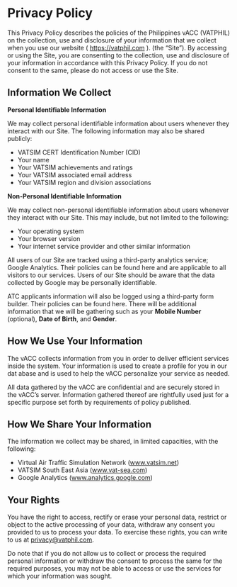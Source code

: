 # Privacy Policy
This Privacy Policy describes the policies of the Philippines vACC (VATPHIL) on the collection, use and disclosure of your information that we collect when you use our website ( https://vatphil.com ). (the “Site”). By accessing or using the Site, you are consenting to the collection, use and disclosure of your information in accordance with this Privacy Policy. If you do not consent to the same, please do not access or use the Site.


## Information We Collect

**Personal Identifiable Information**

We may collect personal identifiable information about users whenever they interact with our Site. The following information may also be shared publicly:

- VATSIM CERT Identification Number (CID)
- Your name
- Your VATSIM achievements and ratings
- Your VATSIM associated email address
- Your VATSIM region and division associations

**Non-Personal Identifiable Information**

We may collect non-personal identifiable information about users whenever they interact with our Site. This may include, but not limited to the following:

- Your operating system
- Your browser version
- Your internet service provider and other similar information

All users of our Site are tracked using a third-party analytics service; Google Analytics. Their policies can be found here and are applicable to all visitors to our services. Users of our Site should be aware that the data collected by Google may be personally identifiable.

ATC applicants information will also be logged using a third-party form builder. Their policies can be found here. There will be additional information that we will be gathering such as your **Mobile Number** (optional), **Date of Birth**, and **Gender**.

## How We Use Your Information
The vACC collects information from you in order to deliver efficient services inside the system. Your information is used to create a profile for you in our dat abase and is used to help the vACC personalize your service as needed.

All data gathered by the vACC are confidential and are securely stored in the vACC’s server. Information gathered thereof are rightfully used just for a specific purpose set forth by requirements of policy published.

## How We Share Your Information

The information we collect may be shared, in limited capacities, with the following:

- Virtual Air Traffic Simulation Network (www.vatsim.net)
- VATSIM South East Asia (www.vat-sea.com)
- Google Analytics (www.analytics.google.com)

## Your Rights

You have the right to access, rectify or erase your personal data, restrict or object to the active processing of your data, withdraw any consent you provided to us to process your data. To exercise these rights, you can write to us at [privacy@vatphil.com](mailto:privacy@vatphil.com).

Do note that if you do not allow us to collect or process the required personal information or withdraw the consent to process the same for the required purposes, you may not be able to access or use the services for which your information was sought.
